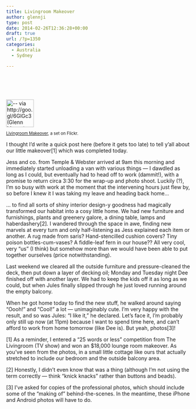 ```yaml
---
title: Livingroom Makeover
author: glennji
type: post
date: 2014-02-26T12:36:28+00:00
draft: true
url: /?p=1350
categories:
  - Australia
  - Sydney

---
```

<div style="padding: 0; overflow: hidden; margin: 0; width: 500px;">
  <br clear="all" /><br /> <br clear="all" /><br /> <a style="text-decoration: none;" title="-- via http://goo.gl/6GlGc3 (Glenn Mason)" href="http://www.flickr.com/photos/glennji/12790788234/in/set-72157641555621973/"><img style="padding: 0 0 10px 0; width: 75px; height: 75px; float: left;" alt="-- via http://goo.gl/6GlGc3 (Glenn Mason)" src="/wp-content/uploads/2014/02/12790788234_08acf8eff0_s1.jpg" /></a>
</div>

<div style="font-size: 0.8em; margin-top: 0px; margin-bottom: 5px;">
  <a href="http://www.flickr.com/photos/glennji/sets/72157641555621973/">Livingroom Makeover</a>, a set on Flickr.
</div>

I thought I&#8217;d write a quick post here (before it gets too late) to tell y&#8217;all about our little makeover[1] which was completed today.
  
Jess and co. from Temple & Webster arrived at 9am this morning and immediately started unloading a van with various things &#8212; I dawdled as long as I could, but eventually had to head off to work (dammit!), with a promise to return circa 3:30 for the wrap-up and photo shoot. Luckily (?), I&#8217;m so busy with work at the moment that the intervening hours just flew by, so before I knew it I was taking my leave and heading back home&#8230;
  
&#8230; to find all sorts of shiny interior design-y goodness had magically transformed our habitat into a cosy little home. We had new furniture and furnishings, plants and greenery galore, a dining table, lamps and haberdashery[2]. I wandered through the space in awe, finding new marvels at every turn and only half-listening as Jess explained each item or another. A rug made from saris? Hand-stencilled cushion covers? Tiny poison bottles-cum-vases? A fiddle-leaf fern in our house?? All very cool, very &#8220;us&#8221; (I think) but somehow more than we would have been able to put together ourselves (price notwithstanding).
  
Last weekend we cleared all the outside furniture and pressure-cleaned the deck, then put down a layer of decking oil; Monday and Tuesday night Dee finished off with another layer. We had to keep the kids off it as long as we could, but when Jules finally slipped through he just loved running around the empty balcony.
  
When he got home today to find the new stuff, he walked around saying &#8220;Oooh!&#8221; and &#8220;Cool!&#8221; a lot &#8212; unimaginably cute. I&#8217;m very happy with the result, and so was Jules: &#8220;I like it,&#8221; he declared. Let&#8217;s face it, I&#8217;m probably only still up now (at 11pm) because I want to spend time here, and can&#8217;t afford to work from home tomorrow (like Dee is). But yeah, photos[3]!
  
[1] As a reminder, I entered a &#8220;25 words or less&#8221; competition from The Livingroom (TV show) and won an $18,000 lounge room makeover. As you&#8217;ve seen from the photos, in a small little cottage like ours that actually stretched to include our bedroom and the outside balcony area.
  
[2] Honestly, I didn&#8217;t even know that was a thing (although I&#8217;m not using the term correctly &#8212; think &#8220;knick knacks&#8221; rather than buttons and beads).
  
[3] I&#8217;ve asked for copies of the professional photos, which should include some of the &#8220;making of&#8221; behind-the-scenes. In the meantime, these iPhone and Android photos will have to do.
